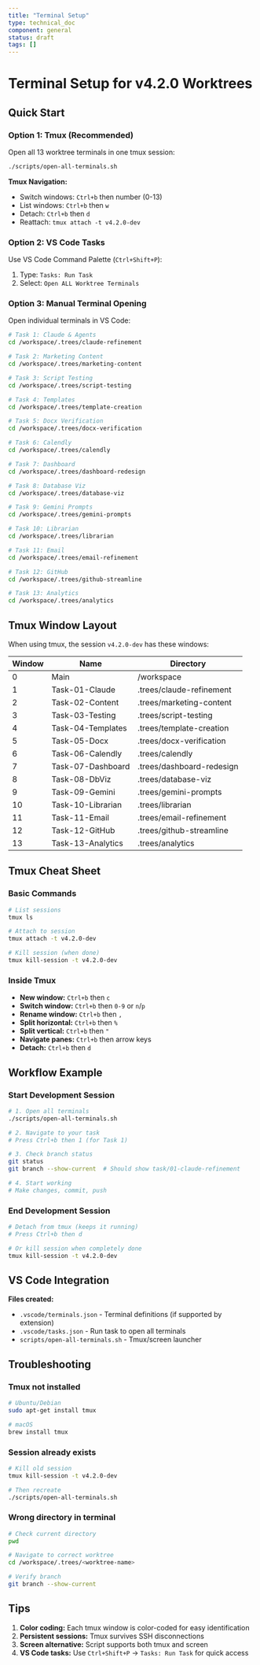```yaml
---
title: "Terminal Setup"
type: technical_doc
component: general
status: draft
tags: []
---
```


# Terminal Setup for v4.2.0 Worktrees

## Quick Start

### Option 1: Tmux (Recommended)
Open all 13 worktree terminals in one tmux session:

```bash
./scripts/open-all-terminals.sh
```

**Tmux Navigation:**
- Switch windows: `Ctrl+b` then number (0-13)
- List windows: `Ctrl+b` then `w`
- Detach: `Ctrl+b` then `d`
- Reattach: `tmux attach -t v4.2.0-dev`

### Option 2: VS Code Tasks
Use VS Code Command Palette (`Ctrl+Shift+P`):
1. Type: `Tasks: Run Task`
2. Select: `Open ALL Worktree Terminals`

### Option 3: Manual Terminal Opening
Open individual terminals in VS Code:

```bash
# Task 1: Claude & Agents
cd /workspace/.trees/claude-refinement

# Task 2: Marketing Content
cd /workspace/.trees/marketing-content

# Task 3: Script Testing
cd /workspace/.trees/script-testing

# Task 4: Templates
cd /workspace/.trees/template-creation

# Task 5: Docx Verification
cd /workspace/.trees/docx-verification

# Task 6: Calendly
cd /workspace/.trees/calendly

# Task 7: Dashboard
cd /workspace/.trees/dashboard-redesign

# Task 8: Database Viz
cd /workspace/.trees/database-viz

# Task 9: Gemini Prompts
cd /workspace/.trees/gemini-prompts

# Task 10: Librarian
cd /workspace/.trees/librarian

# Task 11: Email
cd /workspace/.trees/email-refinement

# Task 12: GitHub
cd /workspace/.trees/github-streamline

# Task 13: Analytics
cd /workspace/.trees/analytics
```

## Tmux Window Layout

When using tmux, the session `v4.2.0-dev` has these windows:

| Window | Name | Directory |
|--------|------|-----------|
| 0 | Main | /workspace |
| 1 | Task-01-Claude | .trees/claude-refinement |
| 2 | Task-02-Content | .trees/marketing-content |
| 3 | Task-03-Testing | .trees/script-testing |
| 4 | Task-04-Templates | .trees/template-creation |
| 5 | Task-05-Docx | .trees/docx-verification |
| 6 | Task-06-Calendly | .trees/calendly |
| 7 | Task-07-Dashboard | .trees/dashboard-redesign |
| 8 | Task-08-DbViz | .trees/database-viz |
| 9 | Task-09-Gemini | .trees/gemini-prompts |
| 10 | Task-10-Librarian | .trees/librarian |
| 11 | Task-11-Email | .trees/email-refinement |
| 12 | Task-12-GitHub | .trees/github-streamline |
| 13 | Task-13-Analytics | .trees/analytics |

## Tmux Cheat Sheet

### Basic Commands
```bash
# List sessions
tmux ls

# Attach to session
tmux attach -t v4.2.0-dev

# Kill session (when done)
tmux kill-session -t v4.2.0-dev
```

### Inside Tmux
- **New window:** `Ctrl+b` then `c`
- **Switch window:** `Ctrl+b` then `0-9` or `n`/`p`
- **Rename window:** `Ctrl+b` then `,`
- **Split horizontal:** `Ctrl+b` then `%`
- **Split vertical:** `Ctrl+b` then `"`
- **Navigate panes:** `Ctrl+b` then arrow keys
- **Detach:** `Ctrl+b` then `d`

## Workflow Example

### Start Development Session
```bash
# 1. Open all terminals
./scripts/open-all-terminals.sh

# 2. Navigate to your task
# Press Ctrl+b then 1 (for Task 1)

# 3. Check branch status
git status
git branch --show-current  # Should show task/01-claude-refinement

# 4. Start working
# Make changes, commit, push
```

### End Development Session
```bash
# Detach from tmux (keeps it running)
# Press Ctrl+b then d

# Or kill session when completely done
tmux kill-session -t v4.2.0-dev
```

## VS Code Integration

**Files created:**
- `.vscode/terminals.json` - Terminal definitions (if supported by extension)
- `.vscode/tasks.json` - Run task to open all terminals
- `scripts/open-all-terminals.sh` - Tmux/screen launcher

## Troubleshooting

### Tmux not installed
```bash
# Ubuntu/Debian
sudo apt-get install tmux

# macOS
brew install tmux
```

### Session already exists
```bash
# Kill old session
tmux kill-session -t v4.2.0-dev

# Then recreate
./scripts/open-all-terminals.sh
```

### Wrong directory in terminal
```bash
# Check current directory
pwd

# Navigate to correct worktree
cd /workspace/.trees/<worktree-name>

# Verify branch
git branch --show-current
```

## Tips

1. **Color coding:** Each tmux window is color-coded for easy identification
2. **Persistent sessions:** Tmux survives SSH disconnections
3. **Screen alternative:** Script supports both tmux and screen
4. **VS Code tasks:** Use `Ctrl+Shift+P` → `Tasks: Run Task` for quick access
